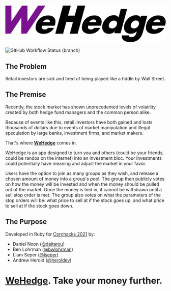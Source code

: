 ![WeHedge Primary Logo](/client/src/assets/logo/wehedge_black_png.png)

![GitHub Workflow Status (branch)](https://img.shields.io/github/workflow/status/danielnoon/wehedge/Development%20CI/dev?label=development%20build)

## The Problem
Retail investors are sick and tired of being played like a fiddle by Wall Street.

## The Premise
Recently, the stock market has shown unprecedented levels of volatility created by both hedge fund managers and the common person alike. 

Because of events like this, retail investors have both gained and losts thousands of dollars due to events of market manipulation and illegal speculation by large banks, investment firms, and market makers.

That's where [**WeHedge**](wehedge.app) comes in.

WeHedge is an app designed to turn you and others (could be your friends, could be randos on the internet) into an investment bloc. Your investments could potentially have meaning and adjust the market in your favor.

Users have the option to join as many groups as they wish, and release a chosen amount of money into a group's pool. The group then publicly votes on how the money will be invested and when the money should be pulled out of the market. Once the money is tied in, it cannot be withdrawn until a sell stop order is met. The group also votes on what the parameters of the stop orders will be: what price to sell at if the stock goes up, and what price to sell at if the stock goes down.

## The Purpose
Developed in Ruby for [Cornhacks 2021](https://cornhacks.com/) by:
* Daniel Noon ([@daitarou](https://github.com/daitarou)) 
* Ben Lohrman ([@bwlohrman](github.com/bwlohrman))
* Liam Seper ([@lseper](https://github.com/lseper))
* Andrew Herold ([@heroldev](heroldev.net))

# [WeHedge](wehedge.app). Take your money further.


